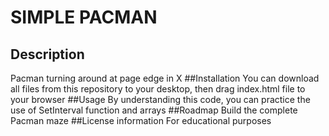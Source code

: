 # SIMPLE PACMAN
## Description
Pacman turning around at page edge in X 
##Installation
You can download all files from this repository to your desktop, then drag index.html file to your browser
##Usage
By understanding this code, you can practice the use of SetInterval function and arrays
##Roadmap
Build the complete Pacman maze
##License information
For educational purposes

